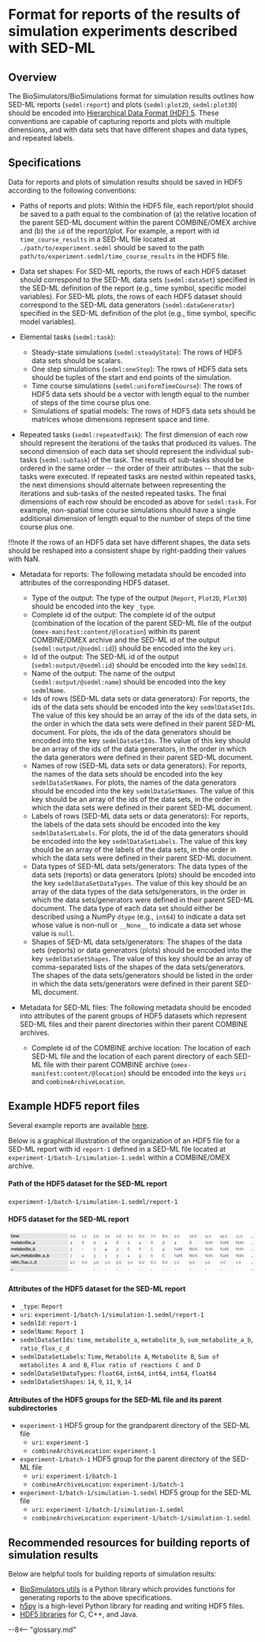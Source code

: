 # Format for reports of the results of simulation experiments described with SED-ML

## Overview

The BioSimulators/BioSimulations format for simulation results outlines how SED-ML reports (`sedml:report`) and plots (`sedml:plot2D`, `sedml:plot3D`) should be encoded into [Hierarchical Data Format (HDF) 5](https://www.hdfgroup.org/solutions/hdf5/). These conventions are capable of capturing reports and plots with multiple dimensions, and with data sets that have different shapes and data types, and repeated labels.


## Specifications

Data for reports and plots of simulation results should be saved in HDF5 according to the following conventions:

- Paths of reports and plots: Within the HDF5 file, each report/plot should be saved to a path equal to the combination of (a) the relative location of the parent SED-ML document within the parent COMBINE/OMEX archive and (b) the `id` of the report/plot. For example, a report with id `time_course_results` in a SED-ML file located at `./path/to/experiment.sedml` should be saved to the path `path/to/experiment.sedml/time_course_results` in the HDF5 file.

- Data set shapes: For SED-ML reports, the rows of each HDF5 dataset should correspond to the SED-ML data sets (`sedml:dataSet`) specified in the SED-ML definition of the report (e.g., time symbol, specific model variables). For SED-ML plots, the rows of each HDF5 dataset should correspond to the SED-ML data generators (`sedml:dataGenerator`) specified in the SED-ML definition of the plot (e.g., time symbol, specific model variables).

- Elemental tasks (`sedml:task`):
    - Steady-state simulations (`sedml:steadyState`): The rows of HDF5 data sets should be scalars.
    - One step simulations (`sedml:oneStep`): The rows of HDF5 data sets should be tuples of the start and end points of the simulation.
    - Time course simulations (`sedml:uniformTimeCourse`): The rows of HDF5 data sets should be a vector with length equal to the number of steps of the time course plus one.
    - Simulations of spatial models: The rows of HDF5 data sets should be matrices whose dimensions represent space and time.
    
- Repeated tasks (`sedml:repeatedTask`): The first dimension of each row should represent the iterations of the tasks that produced its values. The second dimension of each data set should represent the individual sub-tasks (`sedml:subTask`) of the task. The results of sub-tasks should be ordered in the same order -- the order of their attributes -- that the sub-tasks were executed. If repeated tasks are nested within repeated tasks, the next dimensions should alternate between representing the iterations and sub-tasks of the nested repeated tasks. The final dimensions of each row should be encoded as above for `sedml:task`. For example, non-spatial time course simulations should have a single additional dimension of length equal to the number of steps of the time course plus one.

!!!note
    If the rows of an HDF5 data set have different shapes, the data sets should be reshaped into a consistent shape by right-padding their values with NaN.

- Metadata for reports: The following metadata should be encoded into attributes of the corresponding HDF5 dataset.

    - Type of the output: The type of the output (`Report`, `Plot2D`, `Plot3D`) should be encoded into the key `_type`.
    - Complete id of the output: The complete id of the output (combination of the location of the parent SED-ML file of the output (`omex-manifest:content/@location`) within its parent COMBINE/OMEX archive and the SED-ML id of the output (`sedml:output/@sedml:id`)) should be encoded into the key `uri`.
    - Id of the output: The SED-ML id of the output (`sedml:output/@sedml:id`) should be encoded into the key `sedmlId`.
    - Name of the output: The name of the output (`sedml:output/@sedml:name`) should be encoded into the key `sedmlName`.
    - Ids of rows (SED-ML data sets or data generators): For reports, the ids of the data sets should be encoded into the key `sedmlDataSetIds`. The value of this key should be an array of the ids of the data sets, in the order in which the data sets were defined in their parent SED-ML document. For plots, the ids of the data generators should be encoded into the key `sedmlDataSetIds`. The value of this key should be an array of the ids of the data generators, in the order in which the data generators were defined in their parent SED-ML document.
    - Names of row (SED-ML data sets or data generators): For reports, the names of the data sets should be encoded into the key `sedmlDataSetNames`. For plots, the names of the data generators should be encoded into the key `sedmlDataSetNames`. The value of this key should be an array of the ids of the data sets, in the order in which the data sets were defined in their parent SED-ML document.
    - Labels of rows (SED-ML data sets or data generators): For reports, the labels of the data sets should be encoded into the key `sedmlDataSetLabels`. For plots, the id of the data generators should be encoded into the key `sedmlDataSetLabels`. The value of this key should be an array of the labels of the data sets, in the order in which the data sets were defined in their parent SED-ML document.
    - Data types of SED-ML data sets/generators: The data types of the data sets (reports) or data generators (plots) should be encoded into the key `sedmlDataSetDataTypes`. The value of this key should be an array of the data types of the data sets/generators, in the order in which the data sets/generators were defined in their parent SED-ML document. The data type of each data set should either be described using a NumPy `dtype` (e.g., `int64`) to indicate a data set whose value is non-null or `__None__` to indicate a data set whose value is `null`.
    - Shapes of SED-ML data sets/generators: The shapes of the data sets (reports) or data generators (plots) should be encoded into the key `sedmlDataSetShapes`. The value of this key should be an array of comma-separated lists of the shapes of the data sets/generators. The shapes of the data sets/generators should be listed in the order in which the data sets/generators were defined in their parent SED-ML document.

- Metadata for SED-ML files: The following metadata should be encoded into attributes of the parent groups of HDF5 datasets which represent SED-ML files and their parent directories within their parent COMBINE archives.

    - Complete id of the COMBINE archive location: The location of each SED-ML file and the location of each parent directory of each SED-ML file with their parent COMBINE archive (`omex-manifest:content/@location`) should be encoded into the keys `uri` and `combineArchiveLocation`.

## Example HDF5 report files

Several example reports are available [here](https://github.com/biosimulators/Biosimulators_test_suite/tree/deploy/examples).

Below is a graphical illustration of the organization of an HDF5 file for a SED-ML report with id `report-1` defined in a SED-ML file located at `experiment-1/batch-1/simulation-1.sedml` within a COMBINE/OMEX archive.

#### Path of the HDF5 dataset for the SED-ML report
`experiment-1/batch-1/simulation-1.sedml/report-1`

#### HDF5 dataset for the SED-ML report

![example-report](./images/hdf.png)

#### Attributes of the HDF5 dataset for the SED-ML report
- `_type`: `Report`
- `uri`: `experiment-1/batch-1/simulation-1.sedml/report-1`
- `sedmlId`: `report-1`
- `sedmlName`: `Report 1`
- `sedmlDataSetIds`: `time`, `metabolite_a`, `metabolite_b`, `sum_metabolite_a_b`, `ratio_flux_c_d`
- `sedmlDataSetLabels`: `Time`, `Metabolite A`, `Metabolite B`, `Sum of metabolites A and B`, `Flux ratio of reactions C and D`
- `sedmlDataSetDataTypes`: `float64`, `int64`, `int64`, `int64`, `float64`
- `sedmlDataSetShapes`: `14`, `9`, `11`, `9`, `14`

#### Attributes of the HDF5 groups for the SED-ML file and its parent subdirectories
- `experiment-1` HDF5 group for the grandparent directory of the SED-ML file
  - `uri`: `experiment-1`
  - `combineArchiveLocation`: `experiment-1`
- `experiment-1/batch-1` HDF5 group for the parent directory of the SED-ML file
  - `uri`: `experiment-1/batch-1`
  - `combineArchiveLocation`: `experiment-1/batch-1`
- `experiment-1/batch-1/simulation-1.sedml` HDF5 group for the SED-ML file
  - `uri`: `experiment-1/batch-1/simulation-1.sedml`
  - `combineArchiveLocation`: `experiment-1/batch-1/simulation-1.sedml`

## Recommended resources for building reports of simulation results

Below are helpful tools for building reports of simulation results:

- [BioSimulators utils](https://docs.biosimulators.org/Biosimulators_utils/) is a Python library which provides functions for generating reports to the above specifications.
- [h5py](https://www.h5py.org/)  is a high-level Python library for reading and writing HDF5 files.
- [HDF5 libraries](https://www.hdfgroup.org/downloads/hdf5) for C, C++, and Java.

--8<-- "glossary.md"